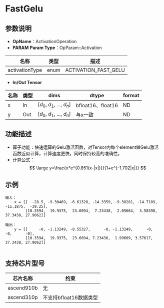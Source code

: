 # FastGelu

## 参数说明

- **OpName**：ActivationOperation
- **PARAM**
  **Param Type**：OpParam::Activation

| 名称           | 类型 | 描述                 |
| -------------- | ---- | -------------------- |
| activationType | enum | ACTIVATION_FAST_GELU |

- **In/Out Tensor**

| 名称 | 类型 | dims                             | dtype             | format |
| ---- | ---- | -------------------------------- | ----------------- | ------ |
| x    | In   | [$d_0$, $d_1$, ..., $d_n$] | bfloat16、float16 | ND     |
| y    | Out  | [$d_0$, $d_1$, ..., $d_n$] | 与x一致           | ND     |

## 功能描述

- 算子功能：快速运算的Gelu激活函数，对Tensor内每个element做Gelu激活函数近似计算，计算速度更快，同时保持较高的准确性。
- 计算公式：  
  $$
  \large
  y=\frac{x*e^{0.851(x-|x|)}}{1+e^{-1.702|x|}}
  $$

## 示例

```
输入：
	x = [[  -28.5, -9.30469, -6.61328, -14.3359, -9.38281, -14.7109, -11.1875,  -39.25],
		 [10.3594,  19.9375,  23.6094,  7.23438,  2.05664,  3.58398,  37.3438, 27.9062]]
 
输出：
	y = [[     -0, -1.13249, -8.55327,      -0, -1.13249,      -0,      -0,      -0],
		 [10.3594,  19.9375,  23.6094, 7.23438,  1.99609, 3.57617, 37.3438, 27.9062]]
 
```

## 支持芯片型号

| 芯片名称   | 约束                   |
| ---------- | ---------------------- |
| ascend910b | 无                     |
| ascend310p | 不支持bfloat16数据类型 |
